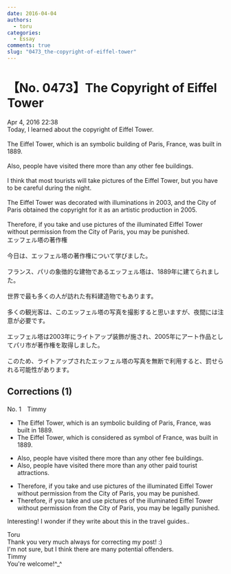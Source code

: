 ```yaml
---
date: 2016-04-04
authors:
  - toru
categories:
  - Essay
comments: true
slug: "0473_the-copyright-of-eiffel-tower"
---
```


# 【No. 0473】The Copyright of Eiffel Tower
<div class="date">Apr 4, 2016 22:38</div>
<div id="post"><div id="body_show_ori">
Today, I learned about the copyright of Eiffel Tower.<br/><br/>The Eiffel Tower, which is an symbolic building of Paris, France, was built in 1889.<br/><br/>Also, people have visited there more than any other fee buildings.<br/><br/>I think that most tourists will take pictures of the Eiffel Tower, but you have to be careful during the night.<br/><br/>The Eiffel Tower was decorated with illuminations in 2003, and the City of Paris obtained the copyright for it as an  artistic production in 2005.<br/><br/>Therefore, if you take and use pictures of the illuminated Eiffel Tower without permission from the City of Paris, you may be punished.
</div></div>

<!-- more -->

<div id="post_ja"><div id="body_show_mo">
エッフェル塔の著作権<br/><br/>今日は、エッフェル塔の著作権について学びました。<br/><br/>フランス、パリの象徴的な建物であるエッフェル塔は、1889年に建てられました。<br/><br/>世界で最も多くの人が訪れた有料建造物でもあります。<br/><br/>多くの観光客は、このエッフェル塔の写真を撮影すると思いますが、夜間には注意が必要です。<br/><br/>エッフェル塔は2003年にライトアップ装飾が施され、2005年にアート作品としてパリ市が著作権を取得しました。<br/><br/>このため、ライトアップされたエッフェル塔の写真を無断で利用すると、罰せられる可能性があります。
</div></div>

## Corrections (1)
<div id="block"><div class="first_name"> No. 1　<span class="just_name">Timmy</span></div><div id="block2">
<ul class="correction_field">
<li class="incorrect">The Eiffel Tower, which is an symbolic building of Paris, France, was built in 1889.</li>
<li class="corrected correct">
The Eiffel Tower, which is <span class="f_blue">considered as </span>symbol of France, was built in 1889.
</li>
</ul>
<ul class="correction_field">
<li class="incorrect">Also, people have visited there more than any other fee buildings.</li>
<li class="corrected correct">
Also, people have visited there more than any other <span class="f_blue">paid tourist attractions</span>.
</li>
</ul>
<ul class="correction_field">
<li class="incorrect">Therefore, if you take and use pictures of the illuminated Eiffel Tower without permission from the City of Paris, you may be punished.</li>
<li class="corrected correct">
Therefore, if you take and use pictures of the illuminated Eiffel Tower without permission from the City of Paris, you may be <span class="f_blue">legally </span>punished.
</li>
</ul>
<p class="comment_small">
 Interesting! I wonder if they write about this in the travel guides..
</p>

</div><div class="name"><span class="just_name">Toru</span><br>
Thank you very much always for correcting my post! :)<br/>I'm not sure, but I think there are many potential offenders.
</div>
<div class="name"><span class="just_name">Timmy</span><br>
You're welcome!^_^
</div>
</div>
